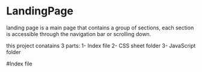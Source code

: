 # LandingPage
landing page is a main page that contains a group of sections, each section is accessible through the navigation bar or scrolling down.

this project conatains 3 parts:
1- Index file
2- CSS sheet folder
3- JavaScript folder

#Index file

